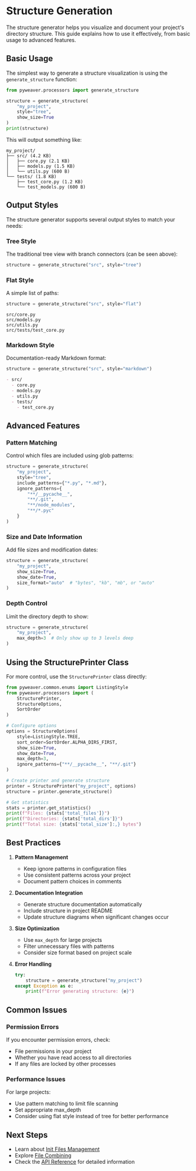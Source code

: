 # Structure Generation

The structure generator helps you visualize and document your project's directory structure. This guide explains how to use it effectively, from basic usage to advanced features.

## Basic Usage

The simplest way to generate a structure visualization is using the `generate_structure` function:

```python
from pyweaver.processors import generate_structure

structure = generate_structure(
    "my_project",
    style="tree",
    show_size=True
)
print(structure)
```

This will output something like:
```
my_project/
├── src/ (4.2 KB)
│   ├── core.py (2.1 KB)
│   ├── models.py (1.5 KB)
│   └── utils.py (600 B)
└── tests/ (1.8 KB)
    ├── test_core.py (1.2 KB)
    └── test_models.py (600 B)
```

## Output Styles

The structure generator supports several output styles to match your needs:

### Tree Style
The traditional tree view with branch connectors (can be seen above):
```python
structure = generate_structure("src", style="tree")
```

### Flat Style
A simple list of paths:
```python
structure = generate_structure("src", style="flat")
```
```
src/core.py
src/models.py
src/utils.py
src/tests/test_core.py
```

### Markdown Style
Documentation-ready Markdown format:
```python
structure = generate_structure("src", style="markdown")
```
```markdown
- src/
  - core.py
  - models.py
  - utils.py
  - tests/
    - test_core.py
```

## Advanced Features

### Pattern Matching

Control which files are included using glob patterns:

```python
structure = generate_structure(
    "my_project",
    style="tree",
    include_patterns={"*.py", "*.md"},
    ignore_patterns={
        "**/__pycache__",
        "**/.git",
        "**/node_modules",
        "**/*.pyc"
    }
)
```

### Size and Date Information

Add file sizes and modification dates:

```python
structure = generate_structure(
    "my_project",
    show_size=True,
    show_date=True,
    size_format="auto"  # "bytes", "kb", "mb", or "auto"
)
```

### Depth Control

Limit the directory depth to show:

```python
structure = generate_structure(
    "my_project",
    max_depth=3  # Only show up to 3 levels deep
)
```

## Using the StructurePrinter Class

For more control, use the `StructurePrinter` class directly:

```python
from pyweaver.common.enums import ListingStyle
from pyweaver.processors import (
    StructurePrinter,
    StructureOptions,
    SortOrder
)

# Configure options
options = StructureOptions(
    style=ListingStyle.TREE,
    sort_order=SortOrder.ALPHA_DIRS_FIRST,
    show_size=True,
    show_date=True,
    max_depth=3,
    ignore_patterns={"**/__pycache__", "**/.git"}
)

# Create printer and generate structure
printer = StructurePrinter("my_project", options)
structure = printer.generate_structure()

# Get statistics
stats = printer.get_statistics()
print(f"Files: {stats['total_files']}")
print(f"Directories: {stats['total_dirs']}")
print(f"Total size: {stats['total_size']:,} bytes")
```

## Best Practices

1. **Pattern Management**
   - Keep ignore patterns in configuration files
   - Use consistent patterns across your project
   - Document pattern choices in comments

2. **Documentation Integration**
   - Generate structure documentation automatically
   - Include structure in project README
   - Update structure diagrams when significant changes occur

3. **Size Optimization**
   - Use `max_depth` for large projects
   - Filter unnecessary files with patterns
   - Consider size format based on project scale

4. **Error Handling**
   ```python
   try:
       structure = generate_structure("my_project")
   except Exception as e:
       print(f"Error generating structure: {e}")
   ```

## Common Issues

### Permission Errors
If you encounter permission errors, check:
- File permissions in your project
- Whether you have read access to all directories
- If any files are locked by other processes

### Performance Issues
For large projects:
- Use pattern matching to limit file scanning
- Set appropriate max_depth
- Consider using flat style instead of tree for better performance

## Next Steps

- Learn about [Init Files Management](init.md)
- Explore [File Combining](combining.md)
- Check the [API Reference](../reference/pyweaver/processors/file_combiner.md) for detailed information